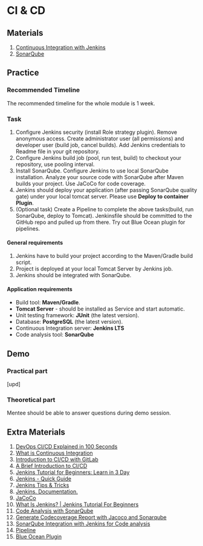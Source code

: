 # CI & CD

## Materials

1. [Continuous Integration with Jenkins](https://learn.epam.com/detailsPage?id=59bdf234-6664-4f38-a9c5-6689edd6f8d4)  
2. [SonarQube](https://learn.epam.com/detailsPage?id=1ba43583-1c71-4545-8233-a4620807dce6)

## Practice

### Recommended Timeline
The recommended timeline for the whole module is 1 week.

### Task

1. Configure Jenkins security (install Role strategy plugin). Remove anonymous access. Create administrator user (all permissions) and developer user (build job, cancel builds). Add Jenkins credentials to Readme file in your git repository. 
2. Configure Jenkins build job (pool, run test, build) to checkout your repository, use pooling interval.
3. Install SonarQube. Configure Jenkins to use local SonarQube installation. Analyze your source code with SonarQube after Maven builds your project. Use JaCoCo for code coverage. 
4. Jenkins should deploy your application (after passing SonarQube quality gate) under your local tomcat server. Please use **Deploy to container Plugin**.
5. (Optional task) Create a Pipeline to complete the above tasks(build, run SonarQube, deploy to Tomcat). Jenkinsfile should be committed to the GitHub repo and pulled up from there. Try out Blue Ocean plugin for pipelines.

#### General requirements

1. Jenkins have to build your project according to the Maven/Gradle build script.
2. Project is deployed at your local Tomcat Server by Jenkins job. 
3. Jenkins should be integrated with SonarQube.

#### Application requirements

 - Build tool: **Maven/Gradle**.
 - **Tomcat Server** - should be installed as Service and start automatic.
 - Unit testing framework: **JUnit** (the latest version).
 - Database: **PostgreSQL** (the latest version). 
 - Continuous Integration server: **Jenkins LTS** 
 - Code analysis tool: **SonarQube**   

## Demo
### Practical part

[upd]

### Theoretical part

Mentee should be able to answer questions during demo session.

## Extra Materials
 
1. [DevOps CI/CD Explained in 100 Seconds](https://www.youtube.com/watch?v=scEDHsr3APg)
2. [What is Continuous Integration](https://aws.amazon.com/en/devops/continuous-integration/)
3. [Introduction to CI/CD with GitLab](https://docs.gitlab.com/ee/ci/introduction/#introduction-to-cicd-methodologies)
4. [A Brief Introduction to CI/CD](https://dzone.com/articles/the-complete-introduction-to-cicd-1)
5. [Jenkins Tutorial for Beginners: Learn in 3 Day](https://www.guru99.com/jenkins-tutorial.html)
6. [Jenkins - Quick Guide](https://www.tutorialspoint.com/jenkins/jenkins_quick_guide.htm)
7. [Jenkins Tips & Tricks](https://automationstepbystep.com/jenkins-tips-tricks/)
8. [Jenkins. Documentation.](https://www.jenkins.io/doc/tutorials/)
9. [JaCoCo](https://plugins.jenkins.io/jacoco/)
10. [What Is Jenkins? | Jenkins Tutorial For Beginners](https://www.youtube.com/watch?v=LFDrDnKPOTg)
11. [Code Analysis with SonarQube](https://www.baeldung.com/sonar-qube)
14. [Generate Codecoverage Report with Jacoco and Sonarqube](https://medium.com/backend-habit/generate-codecoverage-report-with-jacoco-and-sonarqube-ed15c4045885)
15. [SonarQube Integration with Jenkins for Code analysis](https://www.youtube.com/watch?v=jh7utASgKj4&list=PL6Q8rpu0AhEVFkU0JM6i935Q5LM8LSG-n)
16. [Pipeline](https://www.jenkins.io/doc/book/pipeline/)
17. [Blue Ocean Plugin](https://www.jenkins.io/doc/book/blueocean/)
